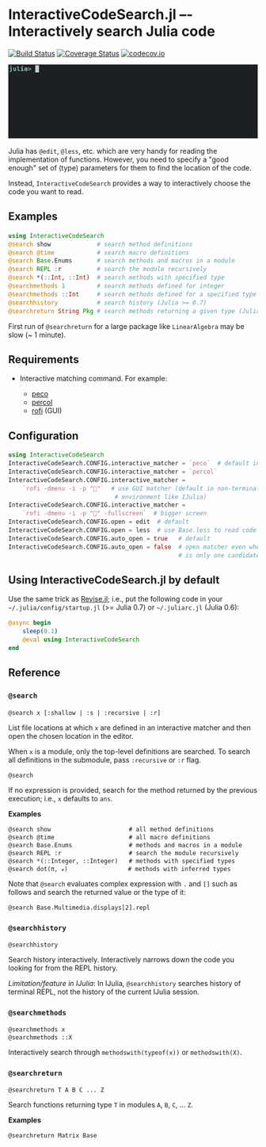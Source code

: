 # InteractiveCodeSearch.jl –- Interactively search Julia code

[![Build Status][travis-img]][travis-url]
[![Coverage Status][coveralls-img]][coveralls-url]
[![codecov.io][codecov-img]][codecov-url]

![gif animation](search.gif "Searching code using @search")


Julia has `@edit`, `@less`, etc. which are very handy for reading the implementation of functions.  However, you need to specify a "good enough" set of (type) parameters for them to find the location of the code.

Instead, `InteractiveCodeSearch` provides a way to interactively choose the code you want to read.

## Examples

```julia
using InteractiveCodeSearch
@search show             # search method definitions
@search @time            # search macro definitions
@search Base.Enums       # search methods and macros in a module
@search REPL :r          # search the module recursively
@search *(::Int, ::Int)  # search methods with specified type
@searchmethods 1         # search methods defined for integer
@searchmethods ::Int     # search methods defined for a specified type
@searchhistory           # search history (Julia >= 0.7)
@searchreturn String Pkg # search methods returning a given type (Julia >= 0.7)
```

First run of `@searchreturn` for a large package like `LinearAlgebra` may be slow (~ 1 minute).

## Requirements

  * Interactive matching command.  For example:

      * [peco](https://github.com/peco/peco)
      * [percol](https://github.com/mooz/percol)
      * [rofi](https://github.com/DaveDavenport/rofi) (GUI)

## Configuration

```julia
using InteractiveCodeSearch
InteractiveCodeSearch.CONFIG.interactive_matcher = `peco`  # default in terminal
InteractiveCodeSearch.CONFIG.interactive_matcher = `percol`
InteractiveCodeSearch.CONFIG.interactive_matcher =
    `rofi -dmenu -i -p "🔎"`  # use GUI matcher (default in non-terminal
                              # environment like IJulia)
InteractiveCodeSearch.CONFIG.interactive_matcher =
    `rofi -dmenu -i -p "🔎" -fullscreen`  # bigger screen
InteractiveCodeSearch.CONFIG.open = edit  # default
InteractiveCodeSearch.CONFIG.open = less  # use Base.less to read code
InteractiveCodeSearch.CONFIG.auto_open = true   # default
InteractiveCodeSearch.CONFIG.auto_open = false  # open matcher even when there
                                                # is only one candidate
```

## Using InteractiveCodeSearch.jl by default

Use the same trick as [Revise.jl](https://github.com/timholy/Revise.jl/tree/v0.6); i.e., put the following code in your `~/.julia/config/startup.jl` (>= Julia 0.7) or `~/.juliarc.jl` (Julia 0.6):

```julia
@async begin
    sleep(0.1)
    @eval using InteractiveCodeSearch
end
```

## Reference

### `@search`

```
@search x [:shallow | :s | :recursive | :r]
```

List file locations at which `x` are defined in an interactive matcher and then open the chosen location in the editor.

When `x` is a module, only the top-level definitions are searched.  To search all definitions in the submodule, pass `:recursive` or `:r` flag.

```
@search
```

If no expression is provided, search for the method returned by the previous execution; i.e., `x` defaults to `ans`.

**Examples**

```
@search show                      # all method definitions
@search @time                     # all macro definitions
@search Base.Enums                # methods and macros in a module
@search REPL :r                   # search the module recursively
@search *(::Integer, ::Integer)   # methods with specified types
@search dot(π, ℯ)                 # methods with inferred types
```

Note that `@search` evaluates complex expression with `.` and `[]` such as follows and search the returned value or the type of it:

```
@search Base.Multimedia.displays[2].repl
```


### `@searchhistory`

```
@searchhistory
```

Search history interactively.  Interactively narrows down the code you looking for from the REPL history.

*Limitation/feature in IJulia*: In IJulia, `@searchhistory` searches history of terminal REPL, not the history of the current IJulia session.


### `@searchmethods`

```
@searchmethods x
@searchmethods ::X
```

Interactively search through `methodswith(typeof(x))` or `methodswith(X)`.


### `@searchreturn`

```
@searchreturn T A B C ... Z
```

Search functions returning type `T` in modules `A`, `B`, `C`, ... `Z`.

**Examples**

```
@searchreturn Matrix Base
```


[travis-img]: https://travis-ci.org/tkf/InteractiveCodeSearch.jl.svg?branch=master
[travis-url]: https://travis-ci.org/tkf/InteractiveCodeSearch.jl
[coveralls-img]: https://coveralls.io/repos/tkf/InteractiveCodeSearch.jl/badge.svg?branch=master&service=github
[coveralls-url]: https://coveralls.io/github/tkf/InteractiveCodeSearch.jl?branch=master
[codecov-img]: http://codecov.io/github/tkf/InteractiveCodeSearch.jl/coverage.svg?branch=master
[codecov-url]: http://codecov.io/github/tkf/InteractiveCodeSearch.jl?branch=master

<!--
Generated by `./scripts/generate_readme.jl README.md`.
-->
